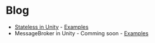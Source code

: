 # Blog

- [Stateless in Unity](https://www.gbrosgames.com/post/stateless-in-unity) - [Examples](https://github.com/GbrosGames/Blog?path=Assets/Stateless)
- MessageBroker in Unity - Comming soon - [Examples](https://github.com/GbrosGames/Blog?path=Assets/UniRx/MessageBroker)
